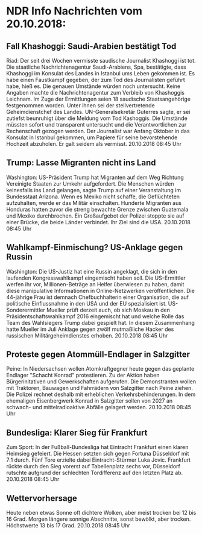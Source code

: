 # NDR Info Nachrichten vom 20.10.2018:


## Fall Khashoggi: Saudi-Arabien bestätigt Tod
Riad: Der seit drei Wochen vermisste saudische Journalist Khashoggi ist tot. Die staatliche Nachrichtenagentur Saudi-Arabiens, Spa, bestätigte, dass Khashoggi im Konsulat des Landes in Istanbul ums Leben gekommen ist. Es habe einen Faustkampf gegeben, der zum Tod des Journalisten geführt habe, hieß es. Die genauen Umstände würden noch untersucht. Keine Angaben machte die Nachrichtenagentur zum Verbleib von Khashoggis Leichnam. Im Zuge der Ermittlungen seien 18 saudische Staatsangehörige festgenommen worden. Unter ihnen sei der stellvertretende Geheimdienstchef des Landes. UN-Generalsekretär Guterres sagte, er sei zutiefst beunruhigt über die Meldung vom Tod Kashoggis. Die Umstände müssten sofort und transparent untersucht und die Verantwortlichen zur Rechenschaft gezogen werden. Der Journalist war Anfang Oktober in das Konsulat in Istanbul gekommen, um Papiere für seine bevorstehende Hochzeit abzuholen. Er galt seidem als vermisst. 20.10.2018 08:45 Uhr 

## Trump: Lasse Migranten nicht ins Land
Washington: US-Präsident Trump hat Migranten auf dem Weg Richtung Vereinigte Staaten zur Umkehr aufgefordert. Die Menschen würden keinesfalls ins Land gelangen, sagte Trump auf einer Veranstaltung im Bundesstaat Arizona. Wenn es Mexiko nicht schaffe, die Geflüchteten aufzuhalten, werde er das Militär einschalten. Hunderte Migranten aus Honduras hatten zuvor die streng bewachte Grenze zwischen Guatemala und Mexiko durchbrochen. Ein Großaufgebot der Polizei stoppte sie auf einer Brücke, die beide Länder verbindet. Ihr Ziel sind die USA. 20.10.2018 08:45 Uhr 

## Wahlkampf-Einmischung? US-Anklage gegen Russin
Washington: Die US-Justiz hat eine Russin angeklagt, die sich in den laufenden Kongresswahlkampf eingemischt haben soll. Die US-Ermittler werfen ihr vor, Millionen-Beträge an Helfer überwiesen zu haben, damit diese manipulative Informationen in Online-Netzwerken veröffentlichen. Die 44-jährige Frau ist demnach Chefbuchhalterin einer Organisation, die auf politische Einflussnahme in den USA und der EU spezialisiert ist. US-Sonderermittler Mueller prüft derzeit auch, ob sich Moskau in den Präsidentschaftswahlkampf 2016 eingemischt hat und welche Rolle das Team des Wahlsiegers Trump dabei gespielt hat. In diesem Zusammenhang hatte Mueller im Juli Anklage gegen zwölf mutmaßliche Hacker des russischen Militärgeheimdienstes erhoben. 20.10.2018 08:45 Uhr 

## Proteste gegen Atommüll-Endlager in Salzgitter
Peine: In Niedersachsen wollen Atomkraftgegner heute gegen das geplante Endlager "Schacht Konrad" protestieren. Zu der Aktion haben Bürgerinitativen und Gewerkschaften aufgerufen. Die Demonstranten wollen mit Traktoren, Bauwagen und Fahrrädern von Salzgitter nach Peine ziehen. Die Polizei rechnet deshalb mit erheblichen Verkehrsbehinderungen. In dem ehemaligen Eisenbergwerk Konrad in Salzgitter sollen von 2027 an schwach- und mittelradioaktive Abfälle gelagert werden. 20.10.2018 08:45 Uhr 

## Bundesliga: Klarer Sieg für Frankfurt
Zum Sport: In der Fußball-Bundesliga hat Eintracht Frankfurt einen klaren Heimsieg gefeiert. Die Hessen setzten sich gegen Fortuna Düsseldorf mit 7:1 durch. Fünf Tore erzielte dabei Eintracht-Stürmer Luka Jovic. Frankfurt rückte durch den Sieg vorerst auf Tabellenplatz sechs vor, Düsseldorf rutschte aufgrund der schlechten Tordifferenz auf den letzten Platz ab. 20.10.2018 08:45 Uhr 

## Wettervorhersage
Heute neben etwas Sonne oft dichtere Wolken, aber meist trocken bei 12 bis 16 Grad. Morgen längere sonnige Abschnitte, sonst bewölkt, aber trocken. Höchstwerte 13 bis 17 Grad. 20.10.2018 08:45 Uhr 
